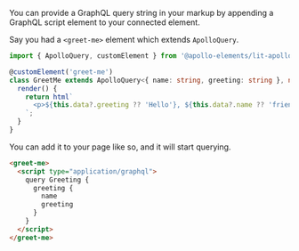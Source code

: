 You can provide a GraphQL query string in your markup by appending a
GraphQL script element to your connected element.

Say you had a `<greet-me>` element which extends `ApolloQuery`.

```ts
import { ApolloQuery, customElement } from '@apollo-elements/lit-apollo';

@customElement('greet-me')
class GreetMe extends ApolloQuery<{ name: string, greeting: string }, null> {
  render() {
    return html`
      <p>${this.data?.greeting ?? 'Hello'}, ${this.data?.name ?? 'friend'}</p>
    `;
  }
}
```

You can add it to your page like so, and it will start querying.

```html
<greet-me>
  <script type="application/graphql">
    query Greeting {
      greeting {
        name
        greeting
      }
    }
  </script>
</greet-me>
```
